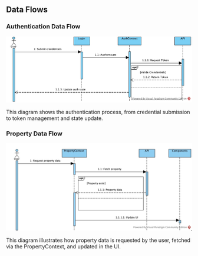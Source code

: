 ## Data Flows

### Authentication Data Flow

![Authentication Data Flow](../../Resources/Diagrams/Data-flows/data-flow-authentification.jpg)

This diagram shows the authentication process, from credential submission to token management and state update.

### Property Data Flow

![Property Data Flow](../../Resources/Diagrams/Data-flows/data-flow-property.jpg)

This diagram illustrates how property data is requested by the user, fetched via the PropertyContext, and updated in the UI.
